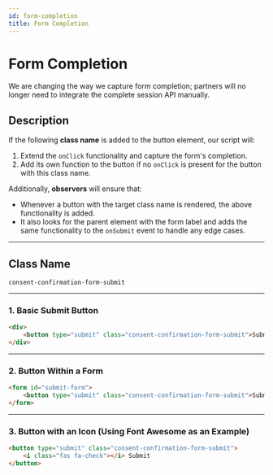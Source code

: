 ```yaml
---
id: form-completion
title: Form Completion
---
```


# Form Completion

We are changing the way we capture form completion; partners will no longer need to integrate the complete session API manually.

## Description

If the following **class name** is added to the button element, our script will:

1. Extend the `onClick` functionality and capture the form's completion.
2. Add its own function to the button if no `onClick` is present for the button with this class name.

Additionally, **observers** will ensure that:
- Whenever a button with the target class name is rendered, the above functionality is added.
- It also looks for the parent element with the form label and adds the same functionality to the `onSubmit` event to handle any edge cases.

---

## Class Name
```plaintext
consent-confirmation-form-submit
```

---

### 1. Basic Submit Button

```html
<div>
    <button type="submit" class="consent-confirmation-form-submit">Submit</button>
</div>
```

---

### 2. Button Within a Form

```html
<form id="submit-form">
    <button type="submit" class="consent-confirmation-form-submit">Submit Form</button>
</form>
```

---

### 3. Button with an Icon (Using Font Awesome as an Example)

```html
<button type="submit" class="consent-confirmation-form-submit">
    <i class="fas fa-check"></i> Submit
</button>
```